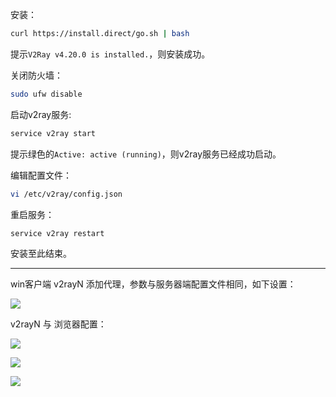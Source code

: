安装：

```bash
curl https://install.direct/go.sh | bash 
```

提示`V2Ray v4.20.0 is installed.`，则安装成功。

关闭防火墙：

```bash
sudo ufw disable
```

启动v2ray服务:

```bash
service v2ray start
```

提示绿色的`Active: active (running)`，则v2ray服务已经成功启动。

编辑配置文件：

```bash
vi /etc/v2ray/config.json
```

重启服务：

```bash
service v2ray restart
```

安装至此结束。

***

win客户端 v2rayN 添加代理，参数与服务器端配置文件相同，如下设置：

![](https://note-taking-1258869021.cos.ap-beijing.myqcloud.com/Tools/V2ray.png)

v2rayN 与 浏览器配置：

![](https://note-taking-1258869021.cos.ap-beijing.myqcloud.com/Tools/V2ray%201.png)

![](https://note-taking-1258869021.cos.ap-beijing.myqcloud.com/Tools/V2ray%202.png)

![](https://note-taking-1258869021.cos.ap-beijing.myqcloud.com/Tools/V2ray%203.png)

